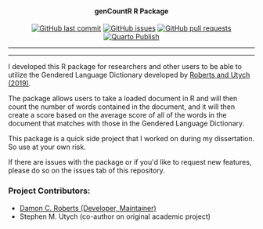 <h4 align="center">genCountR R Package</h4>
<p align="center">
    <a href="https://github.com/DamonCharlesRoberts/genCountR/commits/main">
    <img src="https://img.shields.io/github/last-commit/DamonCharlesRoberts/genCountR.svg?style=flat-square&logo=github&logoColor=white"
         alt="GitHub last commit"></a>
    <a href="https://github.com/DamonCharlesRoberts/genCountR/issues">
    <img src="https://img.shields.io/github/issues-raw/DamonCharlesRoberts/genCountR.svg?style=flat-square&logo=github&logoColor=white"
         alt="GitHub issues"></a>
    <a href="https://github.com/DamonCharlesRoberts/genCountR/pulls">
    <img src="https://img.shields.io/github/issues-pr-raw/DamonCharlesRoberts/genCountR.svg?style=flat-square&logo=github&logoColor=white"
         alt="GitHub pull requests"></a>
   <a href = "https://github.com/DamonCharlesRoberts/genCountR/actions/workflows/publish.yml">
   <img src="https://github.com/DamonCharlesRoberts/genCountR/actions/workflows/publish.yml/badge.svg" alt="Quarto Publish"></a>
</p>

---

---

I developed this R package for researchers and other users to be able to utilize the Gendered Language Dictionary developed by [Roberts and Utych (2019)](https://journals.sagepub.com/doi/full/10.1177/1065912919874883).

The package allows users to take a loaded document in R and will then count the number of words contained in the document, and it will then create a score based on the average score of all of the words in the document that matches with those in the Gendered Language Dictionary.

This package is a quick side project that I worked on during my dissertation. So use at your own risk.

If there are issues with the package or if you'd like to request new features, please do so on the issues tab of this repository.

### Project Contributors:

<ul>
	<li> <a href="https://github.com/DamonCharlesRoberts/">Damon C. Roberts (Developer, Maintainer)</a> </li>
	<li>Stephen M. Utych (co-author on original academic project) </li>
</ul>